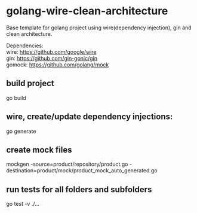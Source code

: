 
# golang-wire-clean-architecture
Base template for golang project using wire(dependency injection), gin and clean architecture.

Dependencies:  
wire: https://github.com/google/wire  
gin: https://github.com/gin-gonic/gin  
gomock: https://github.com/golang/mock  

## build project
go build

## wire, create/update dependency injections:
go generate

## create mock files
mockgen -source=product/repository/product.go -destination=product/mock/product_mock_auto_generated.go

## run tests for all folders and subfolders
go test -v ./...
